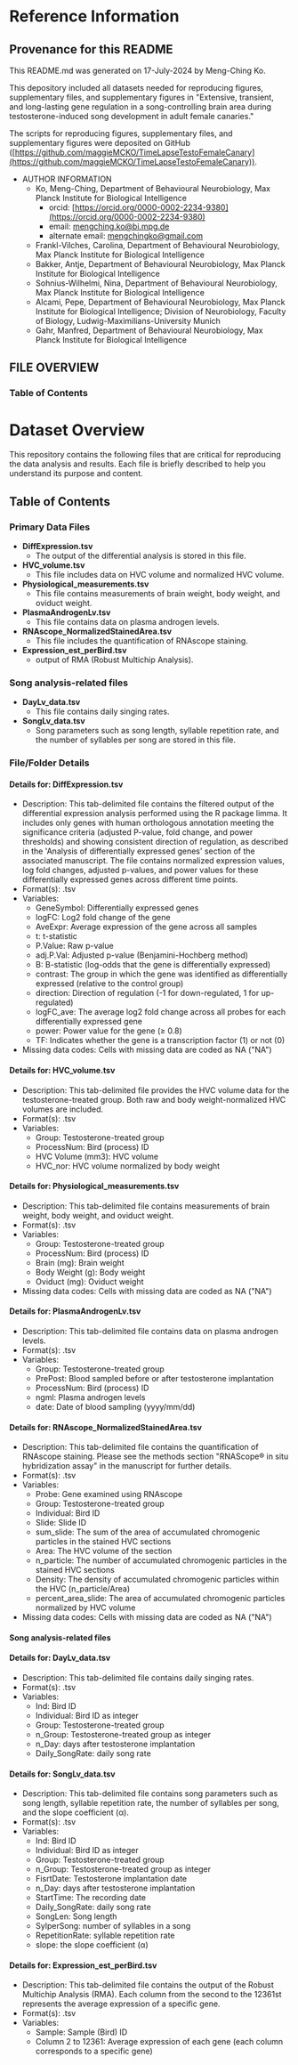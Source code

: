 <!---
This README uses Markdown syntax
-->

# Reference Information

## Provenance for this README

This README.md was generated on 17-July-2024 by Meng-Ching Ko.

This depository included all datasets needed for reproducing figures, supplementary files, and supplementary figures in "Extensive, transient, and long-lasting gene regulation in a song-controlling brain area during testosterone-induced song development in adult female canaries."

The scripts for reproducing figures, supplementary files, and supplementary figures were deposited on GitHub ([https://github.com/maggieMCKO/TimeLapseTestoFemaleCanary](https://github.com/maggieMCKO/TimeLapseTestoFemaleCanary)).

* AUTHOR INFORMATION
  * Ko, Meng-Ching, Department of Behavioural Neurobiology, Max Planck Institute for Biological Intelligence
    * orcid: [https://orcid.org/0000-0002-2234-9380](https://orcid.org/0000-0002-2234-9380)
    * email: [mengching.ko@bi.mpg.de](mailto:mengching.ko@bi.mpg.de)
    * alternate email: [mengchingko@gmail.com](mailto:mengchingko@gmail.com)
  * Frankl-Vilches, Carolina, Department of Behavioural Neurobiology, Max Planck Institute for Biological Intelligence
  * Bakker, Antje, Department of Behavioural Neurobiology, Max Planck Institute for Biological Intelligence
  * Sohnius-Wilhelmi, Nina, Department of Behavioural Neurobiology, Max Planck Institute for Biological Intelligence
  * Alcami, Pepe, Department of Behavioural Neurobiology, Max Planck Institute for Biological Intelligence; Division of Neurobiology, Faculty of Biology, Ludwig-Maximilians-University Munich
  * Gahr, Manfred, Department of Behavioural Neurobiology, Max Planck Institute for Biological Intelligence

## FILE OVERVIEW

### Table of Contents

# Dataset Overview

This repository contains the following files that are critical for reproducing the data analysis and results. Each file is briefly described to help you understand its purpose and content.

## Table of Contents

### Primary Data Files

* **DiffExpression.tsv**
  * The output of the differential analysis is stored in this file.
* **HVC_volume.tsv**
  * This file includes data on HVC volume and normalized HVC volume.
* **Physiological_measurements.tsv**
  * This file contains measurements of brain weight, body weight, and oviduct weight.
* **PlasmaAndrogenLv.tsv**
  * This file contains data on plasma androgen levels.
* **RNAscope_NormalizedStainedArea.tsv**
  * This file includes the quantification of RNAscope staining.
* **Expression_est_perBird.tsv**
	* output of RMA (Robust Multichip Analysis).

### Song analysis-related files

* **DayLv_data.tsv**
  * This file contains daily singing rates.
* **SongLv_data.tsv**
  * Song parameters such as song length, syllable repetition rate, and the number of syllables per song are stored in this file.

### File/Folder Details

#### Details for: DiffExpression.tsv

* Description: This tab-delimited file contains the filtered output of the differential expression analysis performed using the R package limma. It includes only genes with human orthologous annotation meeting the significance criteria (adjusted P-value, fold change, and power thresholds) and showing consistent direction of regulation, as described in the 'Analysis of differentially expressed genes' section of the associated manuscript. The file contains normalized expression values, log fold changes, adjusted p-values, and power values for these differentially expressed genes across different time points.
* Format(s): .tsv
* Variables:
  * GeneSymbol: Differentially expressed genes
  * logFC: Log2 fold change of the gene
  * AveExpr: Average expression of the gene across all samples
  * t: t-statistic
  * P.Value: Raw p-value
  * adj.P.Val: Adjusted p-value (Benjamini-Hochberg method)
  * B: B-statistic (log-odds that the gene is differentially expressed)
  * contrast: The group in which the gene was identified as differentially expressed (relative to the control group)
  * direction: Direction of regulation (-1 for down-regulated, 1 for up-regulated)
  * logFC_ave: The average log2 fold change across all probes for each differentially expressed gene
  * power: Power value for the gene (≥ 0.8)
  * TF: Indicates whether the gene is a transcription factor (1) or not (0)
* Missing data codes: Cells with missing data are coded as NA ("NA")

#### Details for: HVC\_volume.tsv

* Description: This tab-delimited file provides the HVC volume data for the testosterone-treated group. Both raw and body weight-normalized HVC volumes are included.
* Format(s): .tsv
* Variables:
  * Group: Testosterone-treated group
  * ProcessNum: Bird (process) ID
  * HVC Volume (mm3): HVC volume
  * HVC_nor: HVC volume normalized by body weight

#### Details for: Physiological\_measurements.tsv

* Description: This tab-delimited file contains measurements of brain weight, body weight, and oviduct weight.
* Format(s): .tsv
* Variables:
  * Group: Testosterone-treated group
  * ProcessNum: Bird (process) ID
  * Brain (mg): Brain weight
  * Body Weight (g): Body weight
  * Oviduct (mg): Oviduct weight
* Missing data codes: Cells with missing data are coded as NA ("NA")

#### Details for: PlasmaAndrogenLv.tsv

* Description: This tab-delimited file contains data on plasma androgen levels.
* Format(s): .tsv
* Variables:
  * Group: Testosterone-treated group
  * PrePost: Blood sampled before or after testosterone implantation
  * ProcessNum: Bird (process) ID
  * ngml: Plasma androgen levels
  * date: Date of blood sampling (yyyy/mm/dd)

#### Details for: RNAscope\_NormalizedStainedArea.tsv

* Description: This tab-delimited file contains the quantification of RNAscope staining. Please see the methods section "RNAScope® in situ hybridization assay" in the manuscript for further details.
* Format(s): .tsv
* Variables:
  * Probe: Gene examined using RNAscope
  * Group: Testosterone-treated group
  * Individual: Bird ID
  * Slide: Slide ID
  * sum_slide: The sum of the area of accumulated chromogenic particles in the stained HVC sections
  * Area: The HVC volume of the section
  * n_particle: The number of accumulated chromogenic particles in the stained HVC sections
  * Density: The density of accumulated chromogenic particles within the HVC (n_particle/Area)
  * percent_area_slide: The area of accumulated chromogenic particles normalized by HVC volume
* Missing data codes: Cells with missing data are coded as NA ("NA")

#### Song analysis-related files

#### Details for: DayLv\_data.tsv

* Description: This tab-delimited file contains daily singing rates.
* Format(s): .tsv
* Variables:
  * Ind: Bird ID
  * Individual: Bird ID as integer
  * Group: Testosterone-treated group
  * n_Group: Testosterone-treated group as integer
  * n_Day: days after testosterone implantation
  * Daily_SongRate: daily song rate

#### Details for: SongLv\_data.tsv

* Description: This tab-delimited file contains song parameters such as song length, syllable repetition rate, the number of syllables per song, and the slope coefficient (α).
* Format(s): .tsv
* Variables:
  * Ind: Bird ID
  * Individual: Bird ID as integer
  * Group: Testosterone-treated group
  * n_Group: Testosterone-treated group as integer
  * FisrtDate: Testosterone implantation date
  * n_Day: days after testosterone implantation
  * StartTime: The recording date
  * Daily_SongRate: daily song rate
  * SongLen: Song length
  * SylperSong: number of syllables in a song
  * RepetitionRate: syllable repetition rate
  * slope: the slope coefficient (α)

#### Details for: Expression\_est\_perBird.tsv

* Description: This tab-delimited file contains the output of the Robust Multichip Analysis (RMA). Each column from the second to the 12361st represents the average expression of a specific gene.
* Format(s): .tsv
* Variables:
  * Sample: Sample (Bird) ID
  * Column 2 to 12361: Average expression of each gene (each column corresponds to a specific gene)

